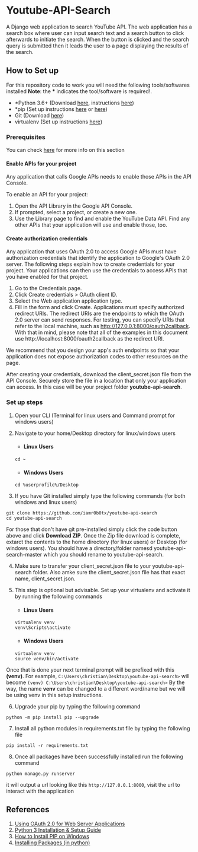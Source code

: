 # Youtube-API-Search
A Django web application to search YouTube API. The web application has a search box where user can input search text and a search button to click afterwards to initiate the search. When the button is clicked and the search query is submitted then it leads the user to a page displaying the results of the search.

## How to Set up
For this repository code to work you will need the following tools/softwares installed __Note__: the __*__ indicates the tool/software is required!.
- *Python 3.6+ (Download [here](https://www.python.org/downloads/), instructions [here](https://realpython.com/installing-python/))
- *pip (Set up instructions [here](https://www.liquidweb.com/kb/install-pip-windows/) or [here](https://packaging.python.org/tutorials/installing-packages/#ensure-you-can-run-pip-from-the-command-line))
- Git (Download [here](https://git-scm.com/downloads))
- virtualenv (Set up instructions [here](https://packaging.python.org/tutorials/installing-packages/#creating-virtual-environments))

### Prerequisites
You can check [here](https://developers.google.com/youtube/v3/guides/auth/server-side-web-apps) for more info on this section

#### Enable APIs for your project
Any application that calls Google APIs needs to enable those APIs in the API Console.

To enable an API for your project:

1. Open the API Library in the Google API Console.
2. If prompted, select a project, or create a new one.
3. Use the Library page to find and enable the YouTube Data API. Find any other APIs that your application will use and enable those, too.

#### Create authorization credentials
Any application that uses OAuth 2.0 to access Google APIs must have authorization credentials that identify the application to Google's OAuth 2.0 server. The following steps explain how to create credentials for your project. Your applications can then use the credentials to access APIs that you have enabled for that project.

1. Go to the Credentials page.
2. Click Create credentials > OAuth client ID.
3. Select the Web application application type.
4. Fill in the form and click Create. Applications must specify authorized redirect URIs. The redirect URIs are the endpoints to which the OAuth 2.0 server can send responses.
For testing, you can specify URIs that refer to the local machine, such as http://127.0.0.1:8000/oauth2callback. With that in mind, please note that all of the examples in this document use http://localhost:8000/oauth2callback as the redirect URI.

We recommend that you design your app's auth endpoints so that your application does not expose authorization codes to other resources on the page.

After creating your credentials, download the client_secret.json file from the API Console. Securely store the file in a location that only your application can access. In this case will be your project folder __youtube-api-search__.

### Set up steps
1. Open your CLI (Terminal for linux users and Command prompt for windows users)
2. Navigate to your home/Desktop directory for linux/windows users
    - #### Linux Users
    ```
    cd ~
    ```

    - #### Windows Users
    ```
    cd %userprofile%/Desktop
    ```

3. If you have Git installed simply type the following commands (for both windows and linux users)
```
git clone https://github.com/iamr0b0tx/youtube-api-search
cd youtube-api-search
```

For those that don't have git pre-installed simply click the code button above and click __Download ZIP__. Once the Zip file download is complete, extarct the contents to the home directory (for linux users) or Desktop (for windows users). You should have a directory/folder namesd youtube-api-search-master which you should rename to youtube-api-search.

4. Make sure to transfer your client_secret.json file to your youtube-api-search folder. Also amke sure the client_secret.json file has that exact name, client_secret.json.

5. This step is optional but advisable. Set up your virtualenv and activate it by running the following commands
    - #### Linux Users
    ```
    virtualenv venv
    venv\Scripts\activate
    ```

    - #### Windows Users
    ```
    virtualenv venv
    source venv/bin/activate
    ```
Once that is done your next terminal prompt will be prefixed with this __(venv)__. For example,
```C:\Users\christian\Desktop\youtube-api-search>``` 
will become 
```(venv) C:\Users\christian\Desktop\youtube-api-search>```
By the way, the name __venv__ can be changed to a different word/name but we will be using venv in this setup instructions.

6. Upgrade your pip by typing the following command
```
python -m pip install pip --upgrade
```

7. Install all python modules in requirements.txt file by typing the following file
```
pip install -r requirements.txt
```

8. Once all packages have been successfully installed run the following command
```
python manage.py runserver
```
it will output a url looking like this ```http://127.0.0.1:8000```, visit the url to interact with the application


## References
1. [Using OAuth 2.0 for Web Server Applications](https://developers.google.com/youtube/v3/guides/auth/server-side-web-apps)
2. [Python 3 Installation & Setup Guide](https://realpython.com/installing-python/)
3. [How to Install PIP on Windows](https://www.liquidweb.com/kb/install-pip-windows/)
4. [Installing Packages (in python)](https://packaging.python.org/tutorials/installing-packages/)